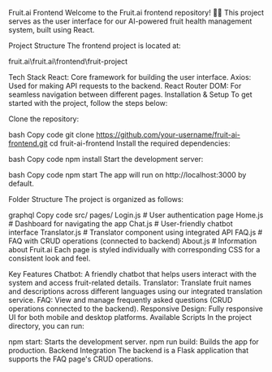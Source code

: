 Fruit.ai Frontend
Welcome to the Fruit.ai frontend repository! 🍉🍎 This project serves as the user interface for our AI-powered fruit health management system, built using React.

Project Structure
The frontend project is located at:

fruit.ai\fruit.ai\frontend\fruit-project

Tech Stack
React: Core framework for building the user interface.
Axios: Used for making API requests to the backend.
React Router DOM: For seamless navigation between different pages.
Installation & Setup
To get started with the project, follow the steps below:

Clone the repository:

bash
Copy code
git clone https://github.com/your-username/fruit-ai-frontend.git
cd fruit-ai-frontend
Install the required dependencies:

bash
Copy code
npm install
Start the development server:

bash
Copy code
npm start
The app will run on http://localhost:3000 by default.

Folder Structure
The project is organized as follows:

graphql
Copy code
src/
  pages/
    Login.js        # User authentication page
    Home.js         # Dashboard for navigating the app
    Chat.js         # User-friendly chatbot interface
    Translator.js   # Translator component using integrated API
    FAQ.js          # FAQ with CRUD operations (connected to backend)
    About.js        # Information about Fruit.ai
Each page is styled individually with corresponding CSS for a consistent look and feel.

Key Features
Chatbot: A friendly chatbot that helps users interact with the system and access fruit-related details.
Translator: Translate fruit names and descriptions across different languages using our integrated translation service.
FAQ: View and manage frequently asked questions (CRUD operations connected to the backend).
Responsive Design: Fully responsive UI for both mobile and desktop platforms.
Available Scripts
In the project directory, you can run:

npm start: Starts the development server.
npm run build: Builds the app for production.
Backend Integration
The backend is a Flask application that supports the FAQ page's CRUD operations. 
